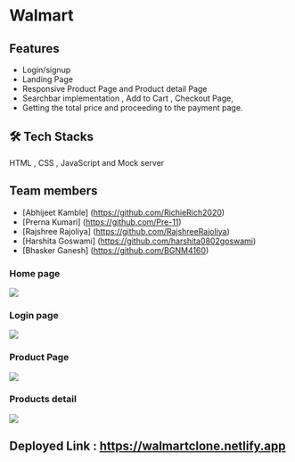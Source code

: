 # Walmart
## Features
- Login/signup
- Landing Page
- Responsive Product Page and Product detail Page
- Searchbar implementation , Add to Cart , Checkout Page, 
- Getting the total price and proceeding to the payment page.

## 🛠 Tech Stacks
HTML , CSS , JavaScript and Mock server

## Team members 
- [Abhijeet Kamble] (https://github.com/RichieRich2020)
- [Prerna Kumari] (https://github.com/Pre-11)
- [Rajshree Rajoliya] (https://github.com/RajshreeRajoliya)
- [Harshita Goswami] (https://github.com/harshita0802goswami)
- [Bhasker Ganesh] (https://github.com/BGNM4160)

### Home page
<image src="./w1.png">
    
### Login page

<image src="./w2.png">

### Product Page

<image src="./w3.png">

### Products detail

<image src="./w4.png">

## Deployed Link : https://walmartclone.netlify.app
